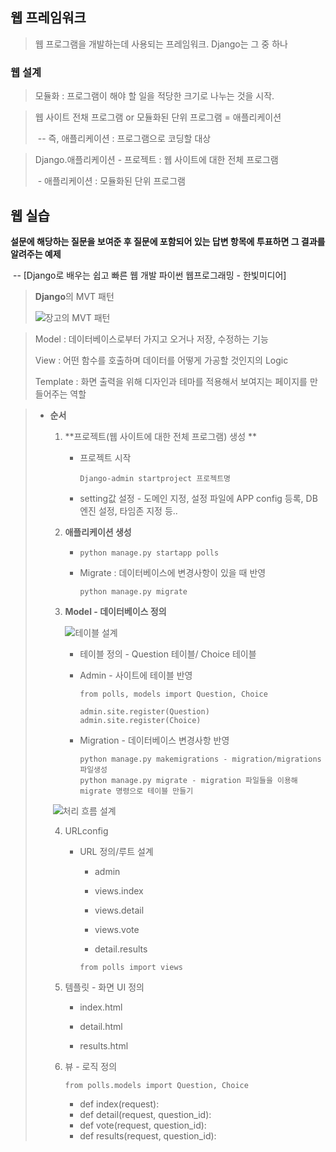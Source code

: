 ## 웹 프레임워크

>  웹 프로그램을 개발하는데 사용되는 프레임워크. Django는 그 중 하나



### 웹 설계

> 모듈화 : 프로그램이 해야 할 일을 적당한 크기로 나누는 것을 시작.



>  웹 사이트 전채 프로그램 or 모듈화된 단위 프로그램 = 애플리케이션 
>
> ​       -- 즉, 애플리케이션 :  프로그램으로 코딩할 대상



>  Django.애플리케이션 - 프로젝트 : 웹 사이트에 대한 전체 프로그램
>
> ​                                       - 애플리케이션 : 모듈화된 단위 프로그램





## 웹 실습 

**설문에 해당하는 질문을 보여준 후 질문에 포함되어 있는 답변 항목에 투표하면 그 결과를 알려주는 예제**

​                                                  --  [Django로 배우는 쉽고 빠른 웹 개발 파이썬 웹프로그래밍 - 한빛미디어]



> **Django**의 MVT 패턴
>
> ![장고의 MVT 패턴](https://blog.kakaocdn.net/dn/pdQ3m/btqwhTpC3gU/vXB2IGfXViX7cGFQgXjlR1/img.png)



> Model : 데이터베이스로부터 가지고 오거나 저장, 수정하는 기능
>
> View : 어떤 함수를 호출하며 데이터를 어떻게 가공할 것인지의  Logic
>
> Template : 화면 출력을 위해 디자인과 테마를 적용해서 보여지는 페이지를 만들어주는 역할



> * **순서**
>
>   1. **프로젝트(웹 사이트에 대한 전체 프로그램) 생성 **
>
>      * 프로젝트 시작 
>
>        ```shell
>        Django-admin startproject 프로젝트명
>        ```
>
>      * setting값 설정 - 도메인 지정, 설정 파일에 APP config 등록, DB엔진 설정, 타임존 지정 등.. 
>
>        
>
>   2. **애플리케이션 생성**
>
>      * ```shell
>        python manage.py startapp polls
>        ```
>
>      * Migrate : 데이터베이스에 변경사항이 있을 때 반영
>
>        ```shell
>        python manage.py migrate
>        ```
>
>      
>
>   3. **Model - 데이터베이스 정의**
>
>      ![테이블 설계](https://camo.githubusercontent.com/f8405c71cf8a01eff90c9dfa0fe565884d2466c38e4b50e97171846a508e1875/687474703a2f2f692e696d6775722e636f6d2f47634d786566532e706e67)
>
>      * 테이블 정의 - Question 테이블/ Choice 테이블
>
>      * Admin - 사이트에 테이블 반영
>
>        ```shell
>        from polls, models import Question, Choice
>        
>        admin.site.register(Question)
>        admin.site.register(Choice)
>        ```
>
>      * Migration - 데이터베이스 변경사항 반영
>
>        ```shell
>        python manage.py makemigrations - migration/migrations 파일생성
>        python manage.py migrate - migration 파일들을 이용해 migrate 명령으로 테이블 만들기
>        ```
>
>   
>
>   ​	![처리 흐름 설계](https://camo.githubusercontent.com/3ca0c118269bd825678e7ec469b014e7ec028c2b27c45bda0354f96121b71445/687474703a2f2f692e696d6775722e636f6d2f5a477a394c6c6f2e706e67)
>
>   
>
>   4. URLconfig 
>
>      * URL 정의/루트 설계 
>
>        * admin 
>
>        * views.index
>        * views.detail
>        *  views.vote
>        * detail.results
>
>        ```
>        from polls import views
>        ```
>
>      
>
>   5. 템플릿 - 화면 UI 정의
>
>      * index.html
>
>      * detail.html
>
>      * results.html
>
>        
>
>   6. 뷰 - 로직 정의
>
>      ```
>      from polls.models import Question, Choice
>      ```
>
>      * def index(request):
>      * def detail(request, question_id):
>      * def vote(request, question_id):
>      * def results(request, question_id):

